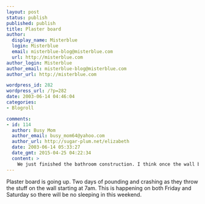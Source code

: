 ```yaml
---
layout: post
status: publish
published: publish
title: Plaster board
author:
  display_name: Misterblue
  login: Misterblue
  email: misterblue-blog@misterblue.com
  url: http://misterblue.com
author_login: Misterblue
author_email: misterblue-blog@misterblue.com
author_url: http://misterblue.com

wordpress_id: 282
wordpress_url: /?p=282
date: 2003-06-14 04:46:04
categories:
- Blogroll

comments:
- id: 114
  author: Busy Mom
  author_email: busy_mom64@yahoo.com
  author_url: http://sugar-plum.net/elizabeth
  date: 2003-06-14 05:33:27
  date_gmt: 2015-04-25 04:22:34
  content: >
    We just finished the bathroom construction. I think once the wall board goes up, it really starts to take shape.
---
```

<p>
Plaster board is going up.   Two days of pounding and crashing as they throw the stuff on the wall starting at 7am.  This is happening on both Friday and Saturday so there will be no sleeping in this weekend.
</p>
